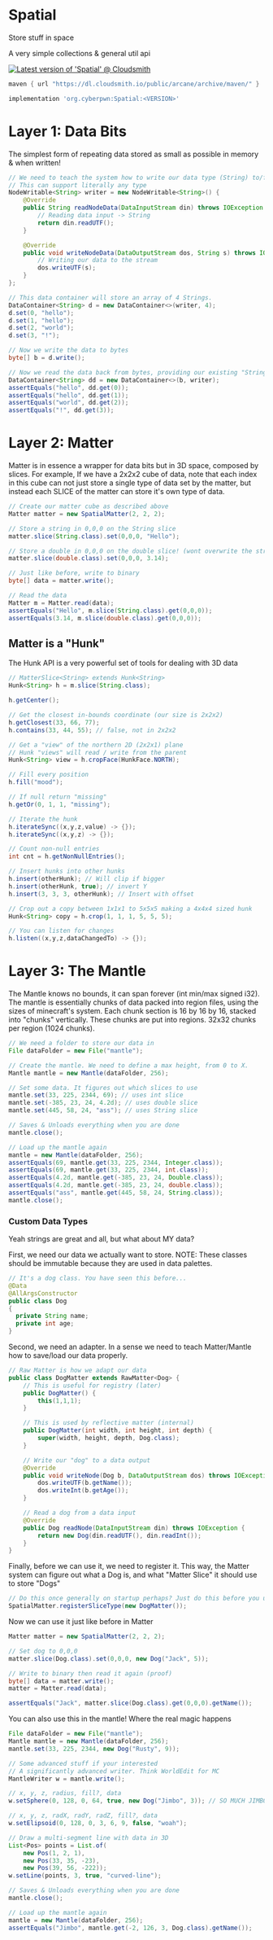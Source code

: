 # Spatial
Store stuff in space

A very simple collections &amp; general util api

[![Latest version of 'Spatial' @ Cloudsmith](https://api-prd.cloudsmith.io/v1/badges/version/arcane/archive/maven/Spatial/latest/a=noarch;xg=art.arcane/?render=true&show_latest=true)](https://cloudsmith.io/~arcane/repos/archive/packages/detail/maven/Spatial/latest/a=noarch;xg=art.arcane/)

```groovy
maven { url "https://dl.cloudsmith.io/public/arcane/archive/maven/" }
```

```groovy
implementation 'org.cyberpwn:Spatial:<VERSION>'
```

# Layer 1: Data Bits
The simplest form of repeating data stored as small as possible in memory & when written!

```java
// We need to teach the system how to write our data type (String) to/from bytes
// This can support literally any type
NodeWritable<String> writer = new NodeWritable<String>() {
    @Override
    public String readNodeData(DataInputStream din) throws IOException {
        // Reading data input -> String
        return din.readUTF();
    }

    @Override
    public void writeNodeData(DataOutputStream dos, String s) throws IOException {
        // Writing our data to the stream
        dos.writeUTF(s);
    }
};

// This data container will store an array of 4 Strings.
DataContainer<String> d = new DataContainer<>(writer, 4);
d.set(0, "hello");
d.set(1, "hello");
d.set(2, "world");
d.set(3, "!");

// Now we write the data to bytes
byte[] b = d.write();

// Now we read the data back from bytes, providing our existing "String Writer" from above
DataContainer<String> dd = new DataContainer<>(b, writer);
assertEquals("hello", dd.get(0));
assertEquals("hello", dd.get(1));
assertEquals("world", dd.get(2));
assertEquals("!", dd.get(3));
```

# Layer 2: Matter
Matter is in essence a wrapper for data bits but in 3D space, composed by slices. For example, If we have a 2x2x2 cube of data, note that each index in this cube can not just store a single type of data set by the matter, but instead each SLICE of the matter can store it's own type of data.

```java
// Create our matter cube as described above
Matter matter = new SpatialMatter(2, 2, 2);

// Store a string in 0,0,0 on the String slice
matter.slice(String.class).set(0,0,0, "Hello");

// Store a double in 0,0,0 on the double slice! (wont overwrite the string data above!)
matter.slice(double.class).set(0,0,0, 3.14);

// Just like before, write to binary
byte[] data = matter.write();

// Read the data
Matter m = Matter.read(data);
assertEquals("Hello", m.slice(String.class).get(0,0,0));
assertEquals(3.14, m.slice(double.class).get(0,0,0));
```

## Matter is a "Hunk"
The Hunk API is a very powerful set of tools for dealing with 3D data

```java
// MatterSlice<String> extends Hunk<String>
Hunk<String> h = m.slice(String.class);

h.getCenter();

// Get the closest in-bounds coordinate (our size is 2x2x2)
h.getClosest(33, 66, 77);
h.contains(33, 44, 55); // false, not in 2x2x2

// Get a "view" of the northern 2D (2x2x1) plane
// Hunk "views" will read / write from the parent
Hunk<String> view = h.cropFace(HunkFace.NORTH);

// Fill every position
h.fill("mood");

// If null return "missing"
h.getOr(0, 1, 1, "missing");

// Iterate the hunk
h.iterateSync((x,y,z,value) -> {});
h.iterateSync((x,y,z) -> {});

// Count non-null entries
int cnt = h.getNonNullEntries();

// Insert hunks into other hunks 
h.insert(otherHunk); // Will clip if bigger
h.insert(otherHunk, true); // invert Y
h.insert(3, 3, 3, otherHunk); // Insert with offset

// Crop out a copy between 1x1x1 to 5x5x5 making a 4x4x4 sized hunk
Hunk<String> copy = h.crop(1, 1, 1, 5, 5, 5);

// You can listen for changes
h.listen((x,y,z,dataChangedTo) -> {});
```

# Layer 3: The Mantle

The Mantle knows no bounds, it can span forever (int min/max signed i32). The mantle is essentially chunks of data packed into region files, using the sizes of minecraft's system. Each chunk section is 16 by 16 by 16, stacked into "chunks" vertically. These chunks are put into regions. 32x32 chunks per region (1024 chunks). 

```java
// We need a folder to store our data in
File dataFolder = new File("mantle");

// Create the mantle. We need to define a max height, from 0 to X.
Mantle mantle = new Mantle(dataFolder, 256);

// Set some data. It figures out which slices to use
mantle.set(33, 225, 2344, 69); // uses int slice
mantle.set(-385, 23, 24, 4.2d); // uses double slice
mantle.set(445, 58, 24, "ass"); // uses String slice

// Saves & Unloads everything when you are done
mantle.close(); 

// Load up the mantle again
mantle = new Mantle(dataFolder, 256);
assertEquals(69, mantle.get(33, 225, 2344, Integer.class));
assertEquals(69, mantle.get(33, 225, 2344, int.class));
assertEquals(4.2d, mantle.get(-385, 23, 24, Double.class));
assertEquals(4.2d, mantle.get(-385, 23, 24, double.class));
assertEquals("ass", mantle.get(445, 58, 24, String.class));
mantle.close();
```

### Custom Data Types
Yeah strings are great and all, but what about MY data?

First, we need our data we actually want to store. NOTE: These classes should be immutable because they are used in data palettes.
```java
// It's a dog class. You have seen this before...
@Data
@AllArgsConstructor
public class Dog
{
  private String name;
  private int age;
}
```

Second, we need an adapter. In a sense we need to teach Matter/Mantle how to save/load our data properly.

```java
// Raw Matter is how we adapt our data 
public class DogMatter extends RawMatter<Dog> {
    // This is useful for registry (later)
    public DogMatter() {
        this(1,1,1);
    }

    // This is used by reflective matter (internal)
    public DogMatter(int width, int height, int depth) {
        super(width, height, depth, Dog.class);
    }

    // Write our "dog" to a data output
    @Override
    public void writeNode(Dog b, DataOutputStream dos) throws IOException {
        dos.writeUTF(b.getName());
        dos.writeInt(b.getAge());
    }

    // Read a dog from a data input
    @Override
    public Dog readNode(DataInputStream din) throws IOException {
        return new Dog(din.readUTF(), din.readInt());
    }
}
```

Finally, before we can use it, we need to register it. This way, the Matter system can figure out what a Dog is, and what "Matter Slice" it should use to store "Dogs"

```java
// Do this once generally on startup perhaps? Just do this before you use this slice type.
SpatialMatter.registerSliceType(new DogMatter());
```

Now we can use it just like before in Matter
```java
Matter matter = new SpatialMatter(2, 2, 2);

// Set dog to 0,0,0
matter.slice(Dog.class).set(0,0,0, new Dog("Jack", 5));

// Write to binary then read it again (proof)
byte[] data = matter.write();
matter = Matter.read(data);

assertEquals("Jack", matter.slice(Dog.class).get(0,0,0).getName());
```

You can also use this in the mantle! Where the real magic happens

```java
File dataFolder = new File("mantle");
Mantle mantle = new Mantle(dataFolder, 256);
mantle.set(33, 225, 2344, new Dog("Rusty", 9));

// Some advanced stuff if your interested
// A significantly advanced writer. Think WorldEdit for MC
MantleWriter w = mantle.write();

// x, y, z, radius, fill?, data
w.setSphere(0, 128, 0, 64, true, new Dog("Jimbo", 3)); // SO MUCH JIMBO

// x, y, z, radX, radY, radZ, fill?, data
w.setElipsoid(0, 128, 0, 3, 6, 9, false, "woah");

// Draw a multi-segment line with data in 3D
List<Pos> points = List.of(
    new Pos(1, 2, 1),
    new Pos(33, 35, -23),
    new Pos(39, 56, -222));
w.setLine(points, 3, true, "curved-line");

// Saves & Unloads everything when you are done
mantle.close(); 

// Load up the mantle again
mantle = new Mantle(dataFolder, 256);
assertEquals("Jimbo", mantle.get(-2, 126, 3, Dog.class).getName());
```
